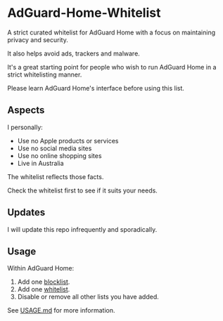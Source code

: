 # AdGuard-Home-Whitelist

A strict curated whitelist for AdGuard Home with a focus on maintaining privacy and security.

It also helps avoid ads, trackers and malware.

It's a great starting point for people who wish to run AdGuard Home in a strict whitelisting manner.

Please learn AdGuard Home's interface before using this list.

## Aspects

I personally:

* Use no Apple products or services
* Use no social media sites
* Use no online shopping sites
* Live in Australia

The whitelist reflects those facts.

Check the whitelist first to see if it suits your needs.

## Updates

I will update this repo infrequently and sporadically.

## Usage

Within AdGuard Home:

1. Add one [blocklist](https://raw.githubusercontent.com/hl2guide/AdGuard-Home-Whitelist/main/base.txt).
2. Add one [whitelist](https://raw.githubusercontent.com/hl2guide/AdGuard-Home-Whitelist/main/whitelist.txt).
3. Disable or remove all other lists you have added.

See [USAGE.md](https://github.com/hl2guide/AdGuard-Home-Whitelist/blob/main/USAGE.md) for more information.
